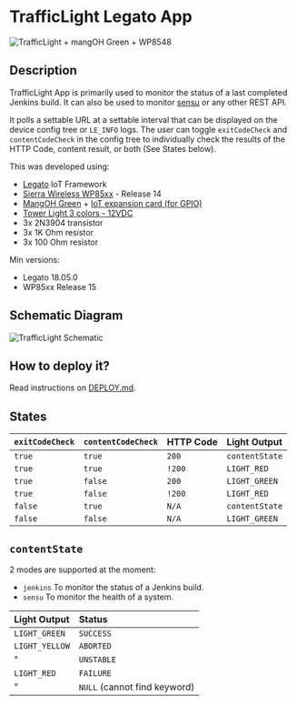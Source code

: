 TrafficLight Legato App
=======================

![TrafficLight + mangOH Green + WP8548](doc/TrafficLight.jpg)

Description
-----------

TrafficLight App is primarily used to monitor the status of a last completed Jenkins build.
It can also be used to monitor [sensu](http://sensu.io/) or any other REST API.

It polls a settable URL at a settable interval that can be displayed on the device config tree or
`LE_INFO` logs.
The user can toggle `exitCodeCheck` and `contentCodeCheck` in the config tree to individually
check the results of the HTTP Code, content result, or both (See States below).

This was developed using:
* [Legato](https://legato.io) IoT Framework
* [Sierra Wireless WP85xx](https://www.sierrawireless.com/products-and-solutions/embedded-solutions/products/wp8548/) - Release 14
* [MangOH Green](http://mangoh.io/mangoh-green-resources) + [IoT expansion card (for GPIO)](http://mangoh.io/iot-card-resources)
* [Tower Light 3 colors - 12VDC](https://www.adafruit.com/product/2993)
* 3x 2N3904 transistor
* 3x 1K Ohm resistor
* 3x 100 Ohm resistor

Min versions:
* Legato 18.05.0
* WP85xx Release 15

Schematic Diagram
-----------------

![TrafficLight Schematic](doc/TrafficLightSchematic.png)

How to deploy it?
-----------------

Read instructions on [DEPLOY.md](DEPLOY.md).

States
------

`exitCodeCheck` | `contentCodeCheck` | HTTP Code   | Light Output
:---------------|--------------------|-------------|:---------------
 `true`         | `true`             | `200`       | `contentState`
 `true`         | `true`             | `!200`      | `LIGHT_RED`
 `true`         | `false`            | `200`       | `LIGHT_GREEN`
 `true`         | `false`            | `!200`      | `LIGHT_RED`
 `false`        | `true`             | `N/A`       | `contentState`
 `false`        | `false`            | `N/A`       | `LIGHT_GREEN`

`contentState`
--------------

2 modes are supported at the moment:
- `jenkins`
  To monitor the status of a Jenkins build.
- `sensu`
  To monitor the health of a system.

 Light Output   | Status
:---------------|:---------------------------
 `LIGHT_GREEN`  | `SUCCESS`
 `LIGHT_YELLOW` | `ABORTED`
 "              | `UNSTABLE`
 `LIGHT_RED`    | `FAILURE`
 "              | `NULL` (cannot find keyword)
